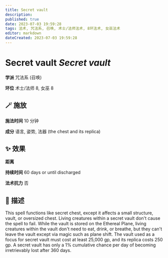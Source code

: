 ```yaml
---
title: Secret vault
description: 
published: true
date: 2023-07-03 19:59:28
tags: 法术, 咒法系, 召唤, 术士/法师法术, 8环法术, 女巫法术
editor: markdown
dateCreated: 2023-07-03 19:59:28
---
```


# **Secret vault** *Secret vault*

**学派** 咒法系 (召唤) 

**环位** 术士/法师 8, 女巫 8

## 🪄 施放

**施法时间** 10 分钟

**成分** 语言, 姿势, 法器 (the chest and its replica)

## ✨ 效果  

**距离**   

**持续时间** 60 days or until discharged 

**法术抗力** 否

## 📖 描述

This spell functions like secret chest, except it affects a small structure, vault, or oversized chest. Living creatures within a secret vault don't cause the spell to fail. While the vault is stored on the Ethereal Plane, living creatures within the vault don't need to eat, drink, or breathe, but they can't leave the vault except via magic such as plane shift. The vault used as a focus for secret vault must cost at least 25,000 gp, and its replica costs 250 gp. A secret vault has only a 1% cumulative chance per day of becoming irretrievably lost after 360 days.
    